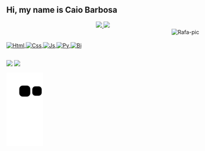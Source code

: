 ## Hi, my name is Caio Barbosa

<div align="center">
  <a href="https://github.com/caio-mrb">
  <img height="180em" src="https://github-readme-stats.vercel.app/api?username=caio-mrb&show_icons=true&theme=dracula&include_all_commits=true&count_private=true"/>
  <img height="180em" src="https://github-readme-stats.vercel.app/api/top-langs/?username=caio-mrb&layout=compact&langs_count=7&theme=dracula"/>
</div>

<div>
  <img align="right" alt="Rafa-pic" height="180" src="https://cdn.discordapp.com/attachments/455437352651849739/1008755067043729500/Me2.png">
</div>
  
<br>
  
<div style="display: inline_block"><br>
  <img align="center" alt="Html" height="40" width="50" src="https://cdn.jsdelivr.net/gh/devicons/devicon/icons/html5/html5-plain.svg">
  <img align="center" alt="Css" height="40" width="50" src="https://cdn.jsdelivr.net/gh/devicons/devicon/icons/css3/css3-plain.svg">
  <img align="center" alt="Js" height="40" width="50" src="https://cdn.jsdelivr.net/gh/devicons/devicon/icons/javascript/javascript-plain.svg">
  <img align="center" alt="Py" height="40" width="50" src="https://cdn.jsdelivr.net/gh/devicons/devicon/icons/python/python-original.svg">
  <img align="center" alt="Bi" height="40" width="50" src="https://upload.wikimedia.org/wikipedia/commons/c/cf/New_Power_BI_Logo.svg">
  
  
</div>
  
  ##
 
<div> 
  <a href = "mailto:caiomaxwel@hotmail.com"><img src="https://img.shields.io/badge/Gmail-D14836?style=for-the-badge&logo=gmail&logoColor=white" target="_blank"></a>
  <a href="https://www.linkedin.com/in/caio-barbosa-421122248/" target="_blank"><img src="https://img.shields.io/badge/-LinkedIn-%230077B5?style=for-the-badge&logo=linkedin&logoColor=white" target="_blank"></a> 

  ![Snake animation](https://github.com/caio-mrb/caio-mrb/blob/output/github-contribution-grid-snake.svg)
  
</div>
